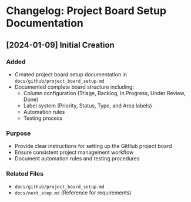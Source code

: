 # Changelog: Project Board Setup Documentation

## [2024-01-09] Initial Creation

### Added
- Created project board setup documentation in `docs/github/project_board_setup.md`
- Documented complete board structure including:
  - Column configuration (Triage, Backlog, In Progress, Under Review, Done)
  - Label system (Priority, Status, Type, and Area labels)
  - Automation rules
  - Testing process

### Purpose
- Provide clear instructions for setting up the GitHub project board
- Ensure consistent project management workflow
- Document automation rules and testing procedures

### Related Files
- `docs/github/project_board_setup.md`
- `docs/next_step.md` (Reference for requirements)

